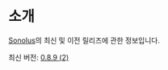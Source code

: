 # 소개

[Sonolus](https://sonolus.com)의 최신 및 이전 릴리즈에 관한 정보입니다.

최신 버전: [0.8.9 (2)](./versions/0.8.9_2.md)
